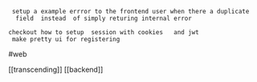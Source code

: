 	 setup a example errror to the frontend user when there a duplicate
	  field  instead  of simply returing internal error

	checkout how to setup  session with cookies   and jwt 
	 make pretty ui for registering
	 
#web 
 
  [[transcending]]
	[[backend]]
	

